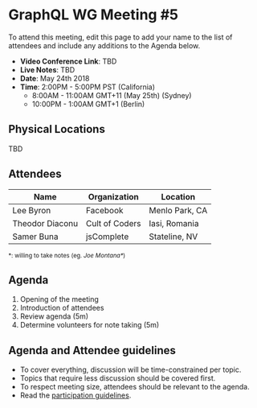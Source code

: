 # GraphQL WG Meeting #5

To attend this meeting, edit this page to add your name to the list of attendees
and include any additions to the Agenda below.

- **Video Conference Link**: TBD
- **Live Notes**: TBD
- **Date**: May 24th 2018
- **Time**: 2:00PM - 5:00PM PST (California)
  - 8:00AM - 11:00AM GMT+11 (May 25th) (Sydney)
  - 10:00PM - 1:00AM GMT+1 (Berlin)

## Physical Locations

TBD

## Attendees

Name                 | Organization  | Location
-------------------- | ------------- | ----------------------
Lee Byron            | Facebook      | Menlo Park, CA
Theodor Diaconu      | Cult of Coders| Iasi, Romania
Samer Buna           | jsComplete    | Stateline, NV

<small>\*: willing to take notes (eg. <em>Joe Montana*</em>)</small>

## Agenda

1. Opening of the meeting
1. Introduction of attendees
1. Review agenda (5m)
1. Determine volunteers for note taking (5m)

## Agenda and Attendee guidelines

- To cover everything, discussion will be time-constrained per topic.
- Topics that require less discussion should be covered first.
- To respect meeting size, attendees should be relevant to the agenda.
- Read the [participation guidelines](../README.md#participation-guidelines).
